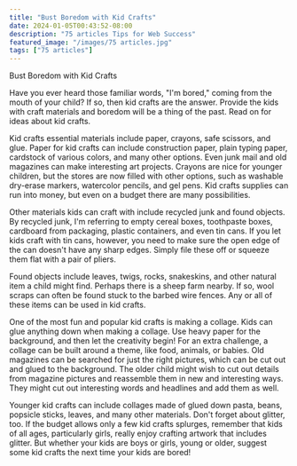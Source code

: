 ```yaml
---
title: "Bust Boredom with Kid Crafts"
date: 2024-01-05T00:43:52-08:00
description: "75 articles Tips for Web Success"
featured_image: "/images/75 articles.jpg"
tags: ["75 articles"]
---
```


Bust Boredom with Kid Crafts  

Have you ever heard those familiar words, "I'm bored," coming from the mouth of your child?  If so, then kid crafts are the answer.  Provide the kids with craft materials and boredom will be a thing of the past.  Read on for ideas about kid crafts.

Kid crafts essential materials include paper, crayons, safe scissors, and glue.  Paper for kid crafts can include construction paper, plain typing paper, cardstock of various colors, and many other options.  Even junk mail and old magazines can make interesting art projects.  Crayons are nice for younger children, but the stores are now filled with other options, such as washable dry-erase markers, watercolor pencils, and gel pens.  Kid crafts supplies can run into money, but even on a budget there are many possibilities.

Other materials kids can craft with include recycled junk and found objects.  By recycled junk, I'm referring to empty cereal boxes, toothpaste boxes, cardboard from packaging, plastic containers, and even tin cans.  If you let kids craft with tin cans, however, you need to make sure the open edge of the can doesn't have any sharp edges.  Simply file these off or squeeze them flat with a pair of pliers.

Found objects include leaves, twigs, rocks, snakeskins, and other natural item a child might find.  Perhaps there is a sheep farm nearby.  If so, wool scraps can often be found stuck to the barbed wire fences.  Any or all of these items can be used in kid crafts.

One of the most fun and popular kid crafts is making a collage.  Kids can glue anything down when making a collage.  Use heavy paper for the background, and then let the creativity begin!  For an extra challenge, a collage can be built around a theme, like food, animals, or babies.  Old magazines can be searched for just the right pictures, which can be cut out and glued to the background.  The older child might wish to cut out details from magazine pictures and reassemble them in new and interesting ways.  They might cut out interesting words and headlines and add them as well.

Younger kid crafts can include collages made of glued down pasta, beans, popsicle sticks, leaves, and many other materials.  Don't forget about glitter, too.  If the budget allows only a few kid crafts splurges, remember that kids of all ages, particularly girls, really enjoy crafting artwork that includes glitter.  But whether your kids are boys or girls, young or older, suggest some kid crafts the next time your kids are bored!


